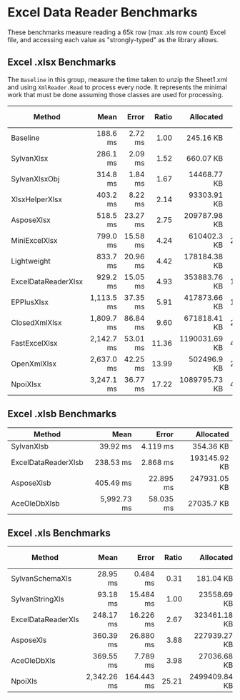 # Excel Data Reader Benchmarks

These benchmarks measure reading a 65k row (max .xls row count) Excel file, and accessing each value as "strongly-typed" as the library allows.

## Excel .xlsx Benchmarks

The `Baseline` in this group, measure the time taken to unzip the Sheet1.xml and using `XmlReader.Read` to process every node.
It represents the minimal work that must be done assuming those classes are used for processing.

| Method              | Mean       | Error    | Ratio | Allocated     | Alloc Ratio |
|-------------------- |-----------:|---------:|------:|--------------:|------------:|
| Baseline            |   188.6 ms |  2.72 ms |  1.00 |     245.16 KB |        1.00 |
| SylvanXlsx          |   286.1 ms |  2.09 ms |  1.52 |     660.07 KB |        2.69 |
| SylvanXlsxObj       |   314.8 ms |  1.84 ms |  1.67 |   14468.77 KB |       59.02 |
| XlsxHelperXlsx      |   403.2 ms |  8.22 ms |  2.14 |   93303.91 KB |      380.58 |
| AsposeXlsx          |   518.5 ms | 23.27 ms |  2.75 |  209787.98 KB |      855.70 |
| MiniExcelXlsx       |   799.0 ms | 15.58 ms |  4.24 |   610402.3 KB |    2,489.77 |
| Lightweight         |   833.7 ms | 20.96 ms |  4.42 |  178184.38 KB |      726.80 |
| ExcelDataReaderXlsx |   929.2 ms | 15.05 ms |  4.93 |  353883.76 KB |    1,443.46 |
| EPPlusXlsx          | 1,113.5 ms | 37.35 ms |  5.91 |  417873.66 KB |    1,704.47 |
| ClosedXmlXlsx       | 1,809.7 ms | 86.84 ms |  9.60 |  671818.41 KB |    2,740.28 |
| FastExcelXlsx       | 2,142.7 ms | 53.01 ms | 11.36 | 1190031.69 KB |    4,854.02 |
| OpenXmlXlsx         | 2,637.0 ms | 42.25 ms | 13.99 |   502496.9 KB |    2,049.64 |
| NpoiXlsx            | 3,247.1 ms | 36.77 ms | 17.22 | 1089795.73 KB |    4,445.17 |

## Excel .xlsb Benchmarks

| Method              | Mean        | Error     | Allocated    |
|-------------------- |------------:|----------:|-------------:|
| SylvanXlsb          |    39.92 ms |  4.119 ms |    354.36 KB |
| ExcelDataReaderXlsb |   238.53 ms |  2.868 ms | 193145.92 KB |
| AsposeXlsb          |   405.49 ms | 22.895 ms | 247931.05 KB |
| AceOleDbXlsb        | 5,992.73 ms | 58.035 ms |   27035.7 KB |
## Excel .xls Benchmarks


| Method             | Mean        | Error      | Ratio | Allocated     | Alloc Ratio |
|------------------- |------------:|-----------:|------:|--------------:|------------:|
| SylvanSchemaXls    |    28.95 ms |   0.484 ms |  0.31 |     181.04 KB |       0.008 |
| SylvanStringXls    |    93.18 ms |  15.484 ms |  1.00 |   23558.69 KB |       1.000 |
| ExcelDataReaderXls |   248.17 ms |  16.226 ms |  2.67 |  323461.18 KB |      13.730 |
| AsposeXls          |   360.39 ms |  26.880 ms |  3.88 |  227939.27 KB |       9.675 |
| AceOleDbXls        |   369.55 ms |   7.789 ms |  3.98 |   27036.68 KB |       1.148 |
| NpoiXls            | 2,342.26 ms | 164.443 ms | 25.21 | 2499409.84 KB |     106.093 |